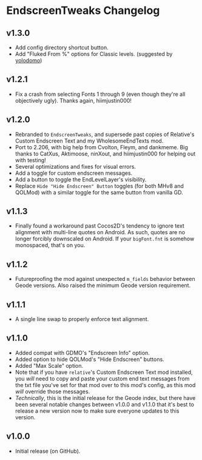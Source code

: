 # EndscreenTweaks Changelog
## v1.3.0
- Add config directory shortcut button.
- Add "Fluked From %" options for Classic levels. (suggested by [yolodomo](https://discord.com/users/708984489283682327))
## v1.2.1
- Fix a crash from selecting Fonts 1 through 9 (even though they're all objectively ugly). Thanks again, hiimjustin000!
## v1.2.0
- Rebranded to `EndscreenTweaks`, and supersede past copies of Relative's Custom Endscreen Text and my WholesomeEndTexts mod.
- Port to 2.206, with big help from Cvolton, Fleym, and dankmeme. Big thanks to CatXus, Aktimoose, ninXout, and hiimjustin000 for helping out with testing!
- Several optimizations and fixes for visual errors.
- Add a toggle for custom endscreen messages.
- Add a button to toggle the EndLevelLayer's visibility.
- Replace `Hide "Hide Endscreen" Button` toggles (for both MHv8 and QOLMod) with a similar toggle for the same button from vanilla GD.
## v1.1.3
- Finally found a workaround past Cocos2D's tendency to ignore text alignment with multi-line quotes on Android. As such, quotes are no longer forcibly downscaled on Android. If your `bigFont.fnt` is somehow monospaced, that's on you.
## v1.1.2
- Futureproofing the mod against unexpected `m_fields` behavior between Geode versions. Also raised the minimum Geode version requirement.
## v1.1.1
- A single line swap to properly enforce text alignment.
## v1.1.0
- Added compat with GDMO's "Endscreen Info" option.
- Added option to hide QOLMod's "Hide Endscreen" buttons.
- Added "Max Scale" option.
- Note that if you have `relative`'s Custom Endscreen Text mod installed, you *will* need to copy and paste your custom end text messages from the txt file you've set for that mod over to this mod's config, as this mod *will* override those messages.
- *Technically*, this is the initial release for the Geode index, but there have been several notable changes between v1.0.0 and v1.1.0 that it's best to release a new version now to make sure everyone updates to this version.
## v1.0.0
- Initial release (on GitHub).
